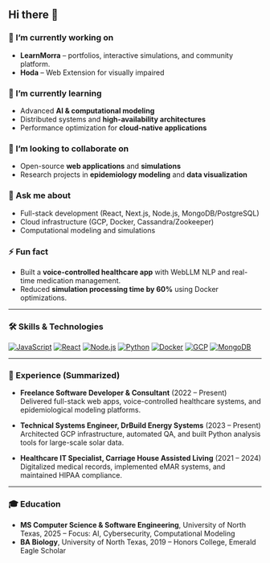 ## Hi there 👋

<!--
**safemstf/safemstf** is a ✨ _special_ ✨ repository because its `README.md` (this file) appears on your GitHub profile.
-->

### 🔭 I’m currently working on
- **LearnMorra** – portfolios, interactive simulations, and community platform.  
- **Hoda** – Web Extension for visually impaired 

### 🌱 I’m currently learning
- Advanced **AI & computational modeling**  
- Distributed systems and **high-availability architectures**  
- Performance optimization for **cloud-native applications**  

### 👯 I’m looking to collaborate on
- Open-source **web applications** and **simulations**  
- Research projects in **epidemiology modeling** and **data visualization**  

### 💬 Ask me about
- Full-stack development (React, Next.js, Node.js, MongoDB/PostgreSQL)  
- Cloud infrastructure (GCP, Docker, Cassandra/Zookeeper)  
- Computational modeling and simulations  

### ⚡ Fun fact
- Built a **voice-controlled healthcare app** with WebLLM NLP and real-time medication management.  
- Reduced **simulation processing time by 60%** using Docker optimizations.  

---

### 🛠️ Skills & Technologies
[![JavaScript](https://img.shields.io/badge/JavaScript-ES6-yellow?style=for-the-badge)]()
[![React](https://img.shields.io/badge/React-Next.js-blue?style=for-the-badge)]()
[![Node.js](https://img.shields.io/badge/Node.js-Backend-green?style=for-the-badge)]()
[![Python](https://img.shields.io/badge/Python-NumPy_SciPy-blue?style=for-the-badge)]()
[![Docker](https://img.shields.io/badge/Docker-Containers-blue?style=for-the-badge)]()
[![GCP](https://img.shields.io/badge/GCP-Cloud-orange?style=for-the-badge)]()
[![MongoDB](https://img.shields.io/badge/MongoDB-PostgreSQL-green?style=for-the-badge)]()

---

### 💼 Experience (Summarized)
- **Freelance Software Developer & Consultant** (2022 – Present)  
  Delivered full-stack web apps, voice-controlled healthcare systems, and epidemiological modeling platforms.  

- **Technical Systems Engineer, DrBuild Energy Systems** (2023 – Present)  
  Architected GCP infrastructure, automated QA, and built Python analysis tools for large-scale solar data.  

- **Healthcare IT Specialist, Carriage House Assisted Living** (2021 – 2024)  
  Digitalized medical records, implemented eMAR systems, and maintained HIPAA compliance.  

---

### 🎓 Education
- **MS Computer Science & Software Engineering**, University of North Texas, 2025 – Focus: AI, Cybersecurity, Computational Modeling  
- **BA Biology**, University of North Texas, 2019 – Honors College, Emerald Eagle Scholar  
